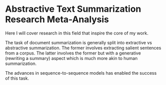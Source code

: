 # Abstractive Text Summarization Research Meta-Analysis

Here I will cover research in this field that inspire the core of my work. 

The task of document summarization is generally split into extractive vs abstractive summarization. 
The former involves extracting salient sentences from a corpus. The latter involves the former but with 
a generative (rewriting a summary) aspect which is much more akin to human summarization. 

The advances in sequence-to-sequence models has enabled the success of this task. 
